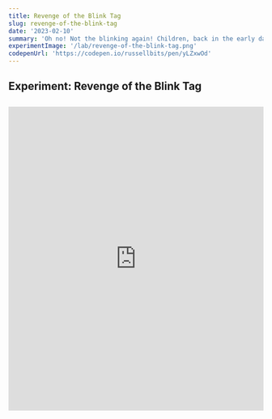 ```yaml
---
title: Revenge of the Blink Tag
slug: revenge-of-the-blink-tag
date: '2023-02-10'
summary: 'Oh no! Not the blinking again! Children, back in the early days of the web (1994) Netscape introduced a feature that caused HTML elements to blink. This JS revives it! 😈'
experimentImage: '/lab/revenge-of-the-blink-tag.png'
codepenUrl: 'https://codepen.io/russellbits/pen/yLZxwOd'
---
```


## Experiment: Revenge of the Blink Tag

<div class="experiment">
<iframe title="Interactive Codepen Example" height="600" style="width: 100%;" scrolling="no" src="https://codepen.io/russellbits/embed/yLZxwOd?default-tab=html%2Cresult" frameborder="no" loading="lazy" allowtransparency="true" allowfullscreen="true">
  See the Pen <a href="https://codepen.io/russellbits/pen/yLZxwOd">
  Revenge of the Blink tag!</a> by Russell Warner (<a href="https://codepen.io/russellbits">@russellbits</a>)
  on <a href="https://codepen.io">CodePen</a>.
</iframe>
</div>

<style>
.experiment {
    margin: 2em 0 0 0;
}
</style>
